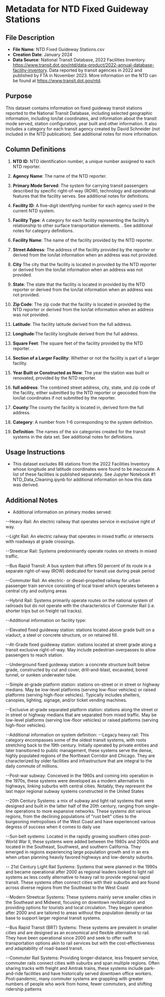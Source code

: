 # Metadata for NTD Fixed Guideway Stations

## File Description
- **File Name**: NTD Fixed Guideway Stations.csv
- **Creation Date**: January 2024
- **Data Source**: National Transit Database, 2022 Facilities Inventory.  https://www.transit.dot.gov/ntd/data-product/2022-annual-database-facility-inventory. Data reported by transit agencies in 2022 and published by FTA in November 2023. More information on the NTD can be found at https://www.transit.dot.gov/ntd. 

## Purpose
This dataset contains information on fixed guideway transit stations reported to the National Transit Database, including selected geographic information, including lon/lat coordinates, and information about the transit mode served, station configuration, year built and other information. It also includes a category for each transit agency created by David Schneider (not included in the NTD publication). See additional notes for more information. 

## Column Definitions
1. **NTD ID**: NTD identification number, a unique number assigned to each NTD reporter. 

2. **Agency Name**: The name of the NTD reporter. 

3. **Primary Mode Served**: The system for carrying transit passengers described by specific right-of-way (ROW), technology and operational features that the facility serves. See additional notes for definitions. 

4. **Facility ID**: A five-digit identifying number for each agency used in the current NTD system.

5. **Facility Type**: A category for each facility representing the facility’s relationship to other surface transportation elements. . See additional notes for category definitions.

6. **Facility Name**: The name of the facility provided by the NTD reporter. 

7. **Street Address**: The address of the facility provided by the reporter or derived from the lon/lat information when an address was not provided. 

8. **City** The city that the facility is located in provided by the NTD reporter or derived from the lon/lat information when an address was not provided. 

9. **State**: The state that the facility is located in provided by the NTD reporter or derived from the lon/lat information when an address was not provided. 

10. **Zip Code**: The zip code that the facility is located in provided by the NTD reporter or derived from the lon/lat information when an address was not provided. 

11. **Latitude**: The facility latitude derived from the full address.

12. **Longitude**:The facility longitude derived from the full address.

13. **Square Feet**: The square feet of the facility provided by the NTD reporter. .

14. **Section of a Larger Facility**: Whether or not the facility is part of a larger facility. 

15. **Year Built or Constructed as New**: The year the station was built or renovated, provided by the NTD reporter. 

16. **full address**: The combined street address, city, state, and zip code of the facility, either submitted by the NTD reporter or geocoded from the lon/lat coordinates if not submitted by the reporter. 

17. **County**:The county the facility is located in, derived form the full address.

18. **Category**: A number from 1-6 corresponding to the system definition.

19. **Definition**: The names of the six categories created for the transit systems in the data set. See additional notes for definitions. 

## Usage Instructions
- This dataset excludes 88 stations from the 2022 Facilities Inventory whose longitude and latitude coordinates were found to be inaccurate. A list of these facilities is published separately. See Jupyter Notebook #1 NTD_Data_Cleaning.ipynb for additional information on how this data was derived.

## Additional Notes
- Additional information on primary modes served:

--Heavy Rail: An electric railway that operates service in exclusive right of way.

--Light Rail: An electric railway that operates in mixed traffic or intersects with roadways at grade crossings.

--Streetcar Rail: Systems predominantly operate routes on streets in mixed traffic. 

--Bus Rapid Transit: A bus system that offers 50 percent of its route in a separate right-of-way (ROW) dedicated for transit use during peak period

--Commuter Rail: An electric- or diesel-propelled railway for urban passenger train service consisting of local travel which operates between a central city and outlying areas

--Hybrid Rail: Systems primarily operate routes on the national system of railroads but do not operate with the characteristics of Commuter Rail (i.e. shorter trips but on freight rail tracks).

--Additional information on facility type:

--Elevated fixed guideway station: stations located above grade built on a viaduct, a steel or concrete structure, or on retained fill.

--At-Grade fixed guideway station: stations located at street grade along a transit exclusive right-of-way. May include pedestrian overpasses to allow passengers to reach station.

--Underground fixed guideway station:  a concrete structure built below grade, constructed by cut and cover, drill-and-blast, excavated, bored tunnel, or sunken underwater tube.

--Simple at-grade platform station: stations on-street or in street or highway medians. May be low-level platforms (serving low-floor vehicles) or raised platforms (serving high-floor vehicles). Typically includes shelters, canopies, lighting, signage, and/or ticket vending machines.

--Exclusive at-grade separated platform station: stations along the street or in street or highway medians that are separated from mixed traffic. May be low-level platforms (serving low-floor vehicles) or raised platforms (serving high-floor vehicles).

--Additional information on system definition: 
--Legacy heavy rail: This category encompasses some of the oldest transit systems, with roots stretching back to the 19th century. Initially operated by private entities and later transitioned to public management, these systems serve the dense, highly populated regions of the Northeast Corridor and Chicago. They are characterized by older facilities and infrastructure that are integral to the daily commute of millions.

--Post-war subway: Conceived in the 1960s and coming into operation in the 1970s, these systems were developed as a modern alternative to highways, linking suburbs with central cities. Notably, they represent the last major regional subway systems constructed in the United States

--20th Century Systems: a mix of subway and light rail systems that were designed and built in the latter half of the 20th century, ranging from single-line operations to more expansive networks. These systems dot various regions, from the declining populations of "rust belt" cities to the burgeoning metropolises of the West Coast and have experienced various degress of success when it comes to daily use

--Sun belt systems: Located in the rapidly growing southern cities post-World War II, these systems were added between the 1980s and 2000s and located in the Southeast, Southwest, and southern California. They emerged in regions experiencing large population growth and in an era when urban planning heavily favored highways and low-density suburbs.

-- 21st Century Light Rail Systems: Systems that were planned in the 1990s and became operational after 2000 as regional leaders looked to light rail systems as less costly alternative to heavy rail to provide regional rapid transit. These systems often connect cities with their suburbs and are found across diverse regions from the Southeast to the West Coast

--Modern Streetcar Systems: These systems mainly serve smaller cities in the Southeast and Midwest, focusing on downtown revitalization and providing options for tourists and local circulation. They began operation after 2000 and are tailored to areas without the population density or tax base to support larger regional transit systems.

--Bus Rapid Transit (BRT) Systems: These systems are prevalent in smaller cities and are designed as an economical and flexible alternative to rail. They have been operational since 2000 and seek to offer swift transportation options akin to rail services but with the cost-effectiveness and adaptability of road-based transit.

--Commuter Rail Systems: Providing longer-distance, less frequent service, commuter rails connect cities with suburbs and span multiple regions. Often sharing tracks with freight and Amtrak trains, these systems include park-and-ride facilities and have historically served downtown office workers. Post-pandemic, many commuter systems are grappling with greater numbers of people who work from home, fewer commuters, and shifting ridership patterns
